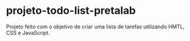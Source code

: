 # projeto-todo-list-pretalab
Projeto feito com o objetivo de criar uma lista de tarefas utilizando HMTL, CSS e JavaScript. 
